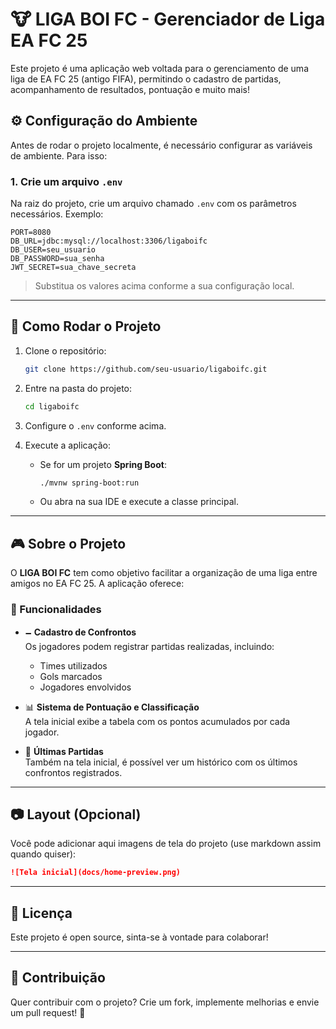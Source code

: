 # 🐮 LIGA BOI FC - Gerenciador de Liga EA FC 25

Este projeto é uma aplicação web voltada para o gerenciamento de uma liga de EA FC 25 (antigo FIFA), permitindo o cadastro de partidas, acompanhamento de resultados, pontuação e muito mais!

## ⚙️ Configuração do Ambiente

Antes de rodar o projeto localmente, é necessário configurar as variáveis de ambiente. Para isso:

### 1. Crie um arquivo `.env`

Na raiz do projeto, crie um arquivo chamado `.env` com os parâmetros necessários. Exemplo:

```
PORT=8080
DB_URL=jdbc:mysql://localhost:3306/ligaboifc
DB_USER=seu_usuario
DB_PASSWORD=sua_senha
JWT_SECRET=sua_chave_secreta
```

> Substitua os valores acima conforme a sua configuração local.

---

## 🚀 Como Rodar o Projeto

1. Clone o repositório:
   ```bash
   git clone https://github.com/seu-usuario/ligaboifc.git
   ```

2. Entre na pasta do projeto:
   ```bash
   cd ligaboifc
   ```

3. Configure o `.env` conforme acima.

4. Execute a aplicação:
    - Se for um projeto **Spring Boot**:
      ```bash
      ./mvnw spring-boot:run
      ```

    - Ou abra na sua IDE e execute a classe principal.

---

## 🎮 Sobre o Projeto

O **LIGA BOI FC** tem como objetivo facilitar a organização de uma liga entre amigos no EA FC 25. A aplicação oferece:

### 📌 Funcionalidades

- 🗕️ **Cadastro de Confrontos**  
  Os jogadores podem registrar partidas realizadas, incluindo:
    - Times utilizados
    - Gols marcados
    - Jogadores envolvidos

- 📊 **Sistema de Pontuação e Classificação**  
  A tela inicial exibe a tabela com os pontos acumulados por cada jogador.

- 🔺 **Últimas Partidas**  
  Também na tela inicial, é possível ver um histórico com os últimos confrontos registrados.

---

## 📷 Layout (Opcional)

Você pode adicionar aqui imagens de tela do projeto (use markdown assim quando quiser):

```markdown
![Tela inicial](docs/home-preview.png)
```

---

## 📄 Licença

Este projeto é open source, sinta-se à vontade para colaborar!

---

## 🤝 Contribuição

Quer contribuir com o projeto? Crie um fork, implemente melhorias e envie um pull request! 🚀

